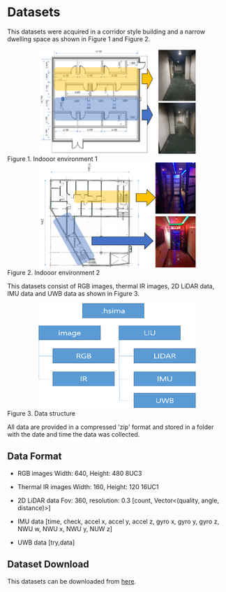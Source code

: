 # Datasets
This datasets were acquired in a corridor style building and a narrow dwelling space as shown in Figure 1 and Figure 2.

<div style="text-align:center"><img src="Indoor_environment_1.png"  width="360" height="240"></div>
Figure 1. Indooor environment 1


<div style="text-align:center"><img src="Indoor_environment_2.png"  width="360" height="240"></div>
Figure 2. Indooor environment 2



This datasets consist of RGB images, thermal IR images, 2D LiDAR data, IMU data and UWB data as shown in Figure 3.

<div style="text-align:center"><img src="data_structure.png" width="360" height="240"></div>
Figure 3. Data structure 



All data are provided in a compressed 'zip' format and stored in a folder with the date and time the data was collected.



## Data Format
- RGB images
Width: 640, Height: 480 8UC3

- Thermal IR images
Width: 160, Height: 120 16UC1

- 2D LiDAR data
Fov: 360, resolution: 0.3
[count, Vector<(quality, angle, distance)>]

- IMU data
[time, check, accel x, accel y, accel z, gyro x, gyro y, gyro z, NWU w, NWU x, NWU y, NUW z]

- UWB data
[try,data]



## Dataset Download
This datasets can be downloaded from [here](https://drive.google.com/drive/folders/1pY3LgR_v4fpzPi170MBkokT65ScvDaCa?usp=sharing).



